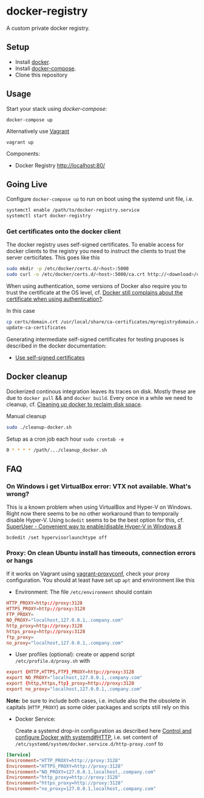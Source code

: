 # docker-registry

A custom private docker registry.

## Setup

- Install [docker](https://docs.docker.com/engine/installation/linux/ubuntulinux/).
- Install [docker-compose](http://docs.docker.com/compose/install/).
- Clone this repository

## Usage

Start your stack using *docker-compose*:

    docker-compose up

Alternatively use [Vagrant](https://www.vagrantup.com/)

    vagrant up

Components:

- Docker Registry [http://localhost:80/](http://localhost:80/)

## Going Live

Configure `docker-compose up` to run on boot using the systemd unit file, i.e.

```bash
systemctl enable /path/to/docker-registry.service
systemctl start docker-registry
```

### Get certificates onto the docker client

The docker registry uses self-signed certificates. To enable access for docker clients to the registry you need to instruct the clients to trust the server certicifates. This goes like this

```bash
sudo mkdir -p /etc/docker/certs.d/<host>:5000
sudo curl -o /etc/docker/certs.d/<host>:5000/ca.crt http://<download>/certs/domain.crt
```

When using authentication, some versions of Docker also require you to trust the certificate at the OS level, cf.
[Docker still complains about the certificate when using authentication?](https://docs.docker.com/registry/insecure/#docker-still-complains-about-the-certificate-when-using-authentication).

In this case

```bash
cp certs/domain.crt /usr/local/share/ca-certificates/myregistrydomain.com.crt
update-ca-certificates
```

Generating intermediate self-signed certificates for testing pruposes is described in the docker documentation:

- [Use self-signed certificates](https://docs.docker.com/registry/insecure/#use-self-signed-certificates)

## Docker cleanup

Dockerized continous integration leaves its traces on disk. Mostly these are due to `docker pull` && and `docker build`.
Every once in a while we need to cleanup, cf. [Cleaning up docker to reclaim disk space](https://lebkowski.name/docker-volumes/).

Manual cleanup

```bash
sudo ./cleanup-docker.sh
```

Setup as a cron job each hour `sudo crontab -e`

```bash
0 * * * * /path/.../cleanup_docker.sh
```

## FAQ

### On Windows i get VirtualBox error: VTX not available. What's wrong?

This is a known problem when using VirtualBox and Hyper-V on Windows.
Right now there seems to be no other workaround than to temporaily disable Hyper-V.
Using `bcdedit` seems to be the best option for this, cf. [SuperUser - Convenient way to enable/disable Hyper-V in Windows 8](http://superuser.com/a/642027/459122)

    bcdedit /set hypervisorlaunchtype off

### Proxy: On clean Ubuntu install has timeouts, connection errors or hangs

If it works on Vagrant using [vagrant-proxyconf](https://github.com/tmatilai/vagrant-proxyconf), check your proxy configuration.
You should at least have set up `apt` and environment like this

- Environment: The file `/etc/environment` should contain

```conf
HTTP_PROXY=http://proxy:3128
HTTPS_PROXY=http://proxy:3128
FTP_PROXY=
NO_PROXY="localhost,127.0.0.1,.company.com"
http_proxy=http://proxy:3128
https_proxy=http://proxy:3128
ftp_proxy=
no_proxy="localhost,127.0.0.1,.company.com"
```

- User profiles (optional): create or append script `/etc/profile.d/proxy.sh` with

```conf
export {HTTP,HTTPS,FTP}_PROXY=http://proxy:3128
export NO_PROXY="localhost,127.0.0.1,.company.com"
export {http,https,ftp}_proxy=http://proxy:3128
export no_proxy="localhost,127.0.0.1,.company.com"
```

  **Note:** be sure to include both cases, i.e. include also the the obsolete in capitals (`HTTP_PROXY`) as some older packages and scripts still rely on this

- Docker Service:

  Create a systemd drop-in configuration as described here [Control and configure Docker with systemd#HTTP](https://docs.docker.com/engine/admin/systemd/#/http-proxy), i.e. set content of `/etc/systemd/system/docker.service.d/http-proxy.conf` to

```conf
[Service]
Environment="HTTP_PROXY=http://proxy:3128"
Environment="HTTPS_PROXY=http://proxy:3128"
Environment="NO_PROXY=127.0.0.1,localhost,.company.com"
Environment="http_proxy=http://proxy:3128"
Environment="https_proxy=http://proxy:3128"
Environment="no_proxy=127.0.0.1,localhost,.company.com"
```
